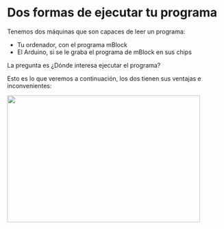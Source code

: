 
# Dos formas de ejecutar tu programa

Tenemos dos máquinas que son capaces de leer un programa:

- Tu ordenador, con el programa mBlock
- El Arduino, si se le graba el programa de mBlock en sus chips

La pregunta es ¿Dónde interesa ejecutar el programa?

Esto es lo que veremos a continuación, los dos tienen sus ventajas e inconvenientes:

<img src="http://www.que.es/archivos/201501/6.2-XxXx80.jpg" width="450" height="297" />

